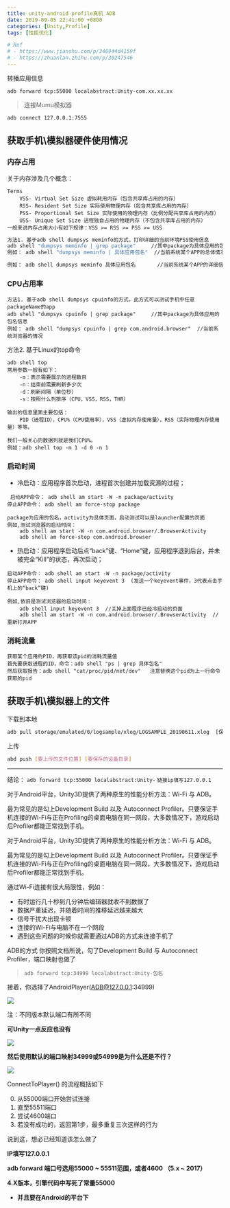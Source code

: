 ```yaml
---
title: unity-android-profile真机 ADB
date: 2019-09-05 22:41:00 +0800
categories: [Unity,Profile]
tags: [性能优化]

# Ref
# - https://www.jianshu.com/p/340944d4159f
# - https://zhuanlan.zhihu.com/p/30247546
---
```


转播应用信息

`adb forward tcp:55000 localabstract:Unity-com.xx.xx.xx`


> 连接Mumu模拟器

```
adb connect 127.0.0.1:7555
```

## 获取手机\模拟器硬件使用情况

### 内存占用

关于内存涉及几个概念：
```
Terms
    VSS- Virtual Set Size 虚拟耗用内存（包含共享库占用的内存）
    RSS- Resident Set Size 实际使用物理内存（包含共享库占用的内存）
    PSS- Proportional Set Size 实际使用的物理内存（比例分配共享库占用的内存）
    USS- Unique Set Size 进程独自占用的物理内存（不包含共享库占用的内存）
一般来说内存占用大小有如下规律：VSS >= RSS >= PSS >= USS
```

```bash
方法1. 基于adb shell dumpsys meminfo的方式，打印详细的当前环境PSS使用信息
adb shell "dumpsys meminfo | grep package"     //其中package为具体应用的包名信息
例如： adb shell "dumpsys meminfo | 具体应用包名"  //当前系统某个APP的总体情况

例如： adb shell dumpsys meminfo 具体应用包名       //当前系统某个APP的详细信息
```

### CPU占用率
```
方法1. 基于adb shell dumpsys cpuinfo的方式，此方式可以测试手机中任意packageName的app
adb shell "dumpsys cpuinfo | grep package"     //其中package为具体应用的包名信息
例如： adb shell "dumpsys cpuinfo | grep com.android.browser"  //当前系统浏览器的情况
```
方法2. 基于Linux的top命令
```
adb shell top
常用参数一般有如下：
    -m：表示需要展示的进程数目
    -n：结束前需要刷新多少次
    -d：刷新间隔（单位秒）
    -s：按照什么列排序（CPU，VSS，RSS，THR）

输出的信息里面主要包括：
    PID（进程ID），CPU%（CPU使用率），VSS（虚拟内存使用量），RSS（实际物理内存使用量）等等。

我们一般关心的数据列就是我们CPU%。
例如：adb shell top -m 1 -d 0 -n 1
```
### 启动时间

 - 冷启动：应用程序首次启动，进程首次创建并加载资源的过程；
```
 启动APP命令： adb shell am start -W -n package/activity
停止APP命令： adb shell am force-stop package

package为应用的包名，activity为具体页面，启动测试可以是launcher配置的页面
例如,测试浏览器的启动时间：
    adb shell am start -W -n com.android.browser/.BrowserActivity
    adb shell am force-stop com.android.browser
```
 - 热启动：应用程序启动后点“back”键、“Home”键，应用程序退到后台，并未被完全“Kill”的状态，再次启动；
```
启动APP命令： adb shell am start -W -n package/activity
停止APP命令： adb shell input keyevent 3  (发送一个keyevent事件，3代表点击手机上的“back”键)

例如,依旧是测试浏览器的启动时间：
    adb shell input keyevent 3  //关掉上面程序已经冷启动的页面
    adb shell am start -W -n com.android.browser/.BrowserActivity  //重新打开APP
```

### 消耗流量

```
获取某个应用的PID，再获取该pid的消耗流量值
首先要获取进程的ID，命令：adb shell "ps | grep 具体包名"
然后获取报告：adb shell "cat/proc/pid/net/dev"   注意替换这个pid为上一行命令获取的pid
```


## 获取手机\模拟器上的文件

下载到本地

```bash
adb pull storage/emulated/0/logsample/xlog/LOGSAMPLE_20190611.xlog  [保存到本地的位置(可选)]
```

上传 

```bash
abd push [要上传的文件位置] [要保存的设备目录]  
```

----

结论： 
 `adb forward tcp:55000 localabstract:Unity-`
 `链接ip填写127.0.0.1`


对于Android平台，Unity3D提供了两种原生的性能分析方法：Wi-Fi 与 ADB。

最为常见的是勾上Development Build 以及 Autoconnect Profiler。只要保证手机连接的Wi-Fi与正在Profiling的桌面电脑在同一网段，大多数情况下，游戏启动后Profiler都能正常找到手机。

对于Android平台，Unity3D提供了两种原生的性能分析方法：Wi-Fi 与 ADB。

最为常见的是勾上Development Build 以及 Autoconnect Profiler。只要保证手机连接的Wi-Fi与正在Profiling的桌面电脑在同一网段，大多数情况下，游戏启动后Profiler都能正常找到手机。

通过Wi-Fi连接有很大局限性，例如：
 - 有时运行几十秒到几分钟后编辑器就收不到数据了
 - 数据严重延迟，并随着时间的推移延迟越来越大
 - 信号干扰大出现卡顿
 - 连接的Wi-Fi与电脑不在一个网段
 - 遇到这些问题的时候你就需要通过ADB的方式来连接手机了


ADB的方式
你按照文档所说，勾了Development Build 与 Autoconnect Profiler，端口映射也做了

> `adb forward tcp:34999 localabstract:Unity-包名`

接着，你选择了AndroidPlayer(ADB@127.0.0.1:34999)

![](https://fastly.jsdelivr.net/gh/Rootjhon/img_note@empty/16762621409261676262140621.png)

注：不同版本默认端口有所不同

**可Unity一点反应也没有**

![](https://fastly.jsdelivr.net/gh/Rootjhon/img_note@empty/16762621539161676262153035.png)

**然后使用默认的端口映射34999或54999是为什么还是不行？**


![](https://fastly.jsdelivr.net/gh/Rootjhon/img_note@empty/16762621639161676262163131.png)

ConnectToPlayer() 的流程概括如下

0. 从55000端口开始尝试连接
0. 直至55511端口
0. 尝试4600端口
0. 若没有成功的，返回第1步，最多重复三次这样的行为

说到这，想必已经知道该怎么做了

**IP填写127.0.0.1**

**adb forward 端口号选用55000 ~ 55511范围，或者4600 （5.x ~ 2017）**

**4.X版本，引擎代码中写死了常量55000**

 - **并且要在Android的平台下**
